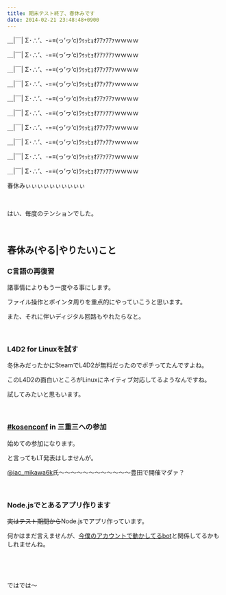```yaml
---
title: 期末テスト終了、春休みです
date: 2014-02-21 23:48:48+0900
---
```

＿|￣| Σ･∴’、-=≡(っ’ヮ’c)ｳｩｯﾋｮｵｱｱｧｱｱｧｗｗｗｗ

＿|￣| Σ･∴’、-=≡(っ’ヮ’c)ｳｩｯﾋｮｵｱｱｧｱｱｧｗｗｗｗ

＿|￣| Σ･∴’、-=≡(っ’ヮ’c)ｳｩｯﾋｮｵｱｱｧｱｱｧｗｗｗｗ

＿|￣| Σ･∴’、-=≡(っ’ヮ’c)ｳｩｯﾋｮｵｱｱｧｱｱｧｗｗｗｗ

＿|￣| Σ･∴’、-=≡(っ’ヮ’c)ｳｩｯﾋｮｵｱｱｧｱｱｧｗｗｗｗ

＿|￣| Σ･∴’、-=≡(っ’ヮ’c)ｳｩｯﾋｮｵｱｱｧｱｱｧｗｗｗｗ

＿|￣| Σ･∴’、-=≡(っ’ヮ’c)ｳｩｯﾋｮｵｱｱｧｱｱｧｗｗｗｗ

＿|￣| Σ･∴’、-=≡(っ’ヮ’c)ｳｩｯﾋｮｵｱｱｧｱｱｧｗｗｗｗ

＿|￣| Σ･∴’、-=≡(っ’ヮ’c)ｳｩｯﾋｮｵｱｱｧｱｱｧｗｗｗｗ

＿|￣| Σ･∴’、-=≡(っ’ヮ’c)ｳｩｯﾋｮｵｱｱｧｱｱｧｗｗｗｗ

<span class="fontsize7">春休みぃぃぃぃぃぃぃぃぃぃ</span>

&nbsp;

はい、毎度のテンションでした。

&nbsp;

## 春休み(やる|やりたい)こと

### C言語の再復習

諸事情によりもう一度やる事にします。

ファイル操作とポインタ周りを重点的にやっていこうと思います。

また、それに伴いディジタル回路もやれたらなと。

&nbsp;

### L4D2 for Linuxを試す

冬休みだったかにSteamでL4D2が無料だったのでポチってたんですよね。

このL4D2の面白いところがLinuxにネイティブ対応してるようなんですね。

試してみたいと思もいます。

&nbsp;

### <a href="http://kosenconf.jp/">#kosenconf</a> in 三重三への参加

始めての参加になります。

と言ってもLT発表はしませんが。

<a href="https://twitter.com/iac_mikawa6k">@iac_mikawa6k</a>氏～〜〜〜〜〜〜〜〜〜〜〜豊田で開催マダァ？

&nbsp;

### Node.jsでとあるアプリ作ります

<del>実はテスト期間から</del>Node.jsでアプリ作っています。

何かはまだ言えませんが、<a href="https://gist.github.com/Tosainu/8917166/">今僕のアカウントで動かしてるbot</a>と関係してるかもしれませんね。

&nbsp;

&nbsp;

ではでは〜
